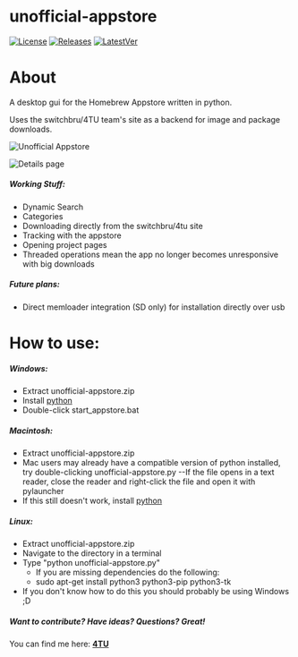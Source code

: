 # unofficial-appstore
[![License](https://img.shields.io/badge/License-GPLv3-blue.svg)]() [![Releases](https://img.shields.io/github/downloads/LyfeOnEdge/unofficial-appstore/total.svg)]() [![LatestVer](https://img.shields.io/github/release-pre/LyfeOnEdge/unofficial-appstore.svg)]()

# About
A desktop gui for the Homebrew Appstore written in python.

Uses the switchbru/4TU team's site as a backend for image and package downloads.

![Unofficial Appstore](https://i.imgur.com/bN2NItf.png)

![Details page](https://i.imgur.com/adN4bfY.png)

##### Working Stuff:
 - Dynamic Search
 - Categories
 - Downloading directly from the switchbru/4tu site
 - Tracking with the appstore
 - Opening project pages
 - Threaded operations mean the app no longer becomes unresponsive with big downloads

##### Future plans:
 - Direct memloader integration (SD only) for installation directly over usb 

# How to use:
##### Windows:
- Extract unofficial-appstore.zip
- Install [python](https://www.python.org/downloads/release/python-373/)
- Double-click start_appstore.bat

##### Macintosh:
- Extract unofficial-appstore.zip
- Mac users may already have a compatible version of python installed, try double-clicking unofficial-appstore.py
--If the file opens in a text reader, close the reader and right-click the file and open it with pylauncher
- If this still doesn't work, install [python](https://www.python.org/downloads/release/python-373/)

##### Linux:
- Extract unofficial-appstore.zip
- Navigate to the directory in a terminal
- Type "python unofficial-appstore.py"
  - If you are missing dependencies do the following:
  - sudo apt-get install python3 python3-pip python3-tk
- If you don't know how to do this you should probably be using Windows ;D

##### Want to contribute? Have ideas? Questions? Great!
You can find me here: 
**[4TU](https://discord.gg/5AnDNr)**
